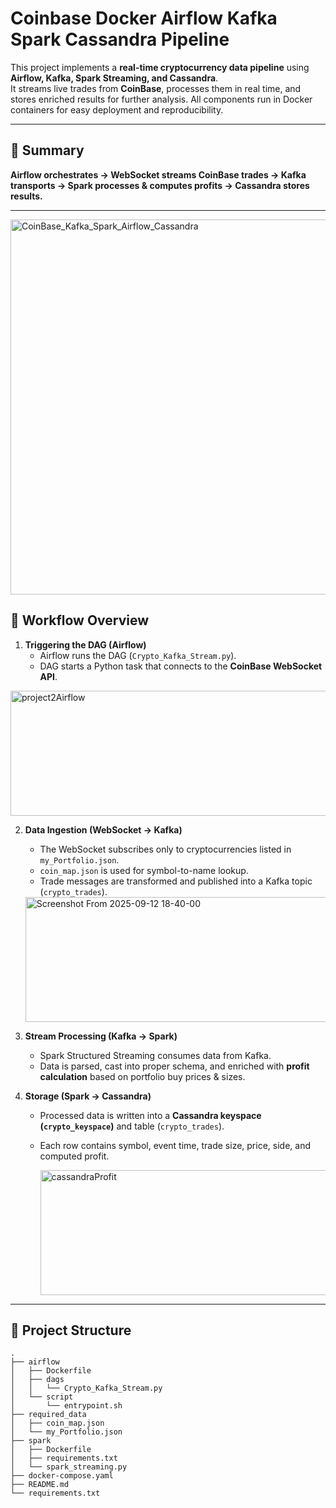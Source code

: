 # Coinbase Docker Airflow Kafka Spark Cassandra Pipeline

This project implements a **real-time cryptocurrency data pipeline** using **Airflow, Kafka, Spark Streaming, and Cassandra**.  
It streams live trades from **CoinBase**, processes them in real time, and stores enriched results for further analysis.
All components run in Docker containers for easy deployment and reproducibility.

---

## 📌 Summary  

**Airflow orchestrates → WebSocket streams CoinBase trades → Kafka transports → Spark processes & computes profits → Cassandra stores results.**

---

<img src="https://github.com/user-attachments/assets/5fc3f03e-3d05-4331-9b78-66171cbc99ef" alt="CoinBase_Kafka_Spark_Airflow_Cassandra" style="width:600px;"/>



## 🚀 Workflow Overview  

1. **Triggering the DAG (Airflow)**  
   - Airflow runs the DAG (`Crypto_Kafka_Stream.py`).  
   - DAG starts a Python task that connects to the **CoinBase WebSocket API**.

<img src="https://github.com/user-attachments/assets/19259b1c-1749-4f15-9fff-ee7a791e4fab" 
     alt="project2Airflow" 
     width="600" 
     height="200"/>

2. **Data Ingestion (WebSocket → Kafka)**  
   - The WebSocket subscribes only to cryptocurrencies listed in `my_Portfolio.json`.  
   - `coin_map.json` is used for symbol-to-name lookup.  
   - Trade messages are transformed and published into a Kafka topic (`crypto_trades`).
  
   <img width="600" height="200" alt="Screenshot From 2025-09-12 18-40-00" src="https://github.com/user-attachments/assets/9cc2b40b-de58-4a2e-a367-7073eeecac8f" />


3. **Stream Processing (Kafka → Spark)**  
   - Spark Structured Streaming consumes data from Kafka.  
   - Data is parsed, cast into proper schema, and enriched with **profit calculation** based on portfolio buy prices & sizes.  

4. **Storage (Spark → Cassandra)**  
   - Processed data is written into a **Cassandra keyspace (`crypto_keyspace`)** and table (`crypto_trades`).  
   - Each row contains symbol, event time, trade size, price, side, and computed profit.
  
     <img width="600" height="200" alt="cassandraProfit" src="https://github.com/user-attachments/assets/36a9166f-1afc-4eac-90be-cd236a775aea" />
---

## 📂 Project Structure  

```plaintext
.
├── airflow
│   ├── Dockerfile
│   ├── dags
│   │   └── Crypto_Kafka_Stream.py
│   └── script
│       └── entrypoint.sh
├── required_data
│   ├── coin_map.json
│   └── my_Portfolio.json
├── spark
│   ├── Dockerfile
│   ├── requirements.txt
│   └── spark_streaming.py
├── docker-compose.yaml
├── README.md
└── requirements.txt

